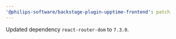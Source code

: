 ```yaml
---
'@philips-software/backstage-plugin-upptime-frontend': patch
---
```


Updated dependency `react-router-dom` to `7.3.0`.
